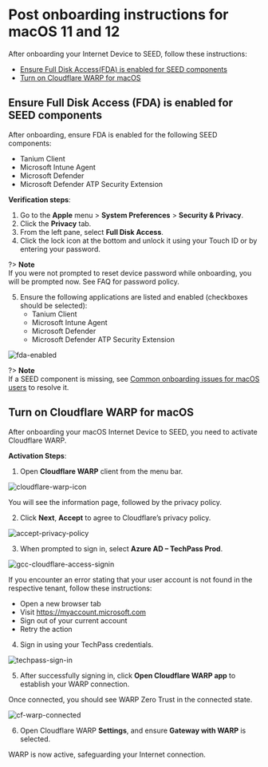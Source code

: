 # Post onboarding instructions for macOS 11 and 12

  After onboarding your Internet Device to SEED, follow these instructions: 

  - [Ensure Full Disk Access(FDA) is enabled for SEED components](#ensure-full-disk-accessfda-is-enabled-for-seed-components)
  - [Turn on Cloudflare WARP for macOS](#turn-on-cloudflare-warp-for-macos)

## Ensure Full Disk Access (FDA) is enabled for SEED components

After onboarding, ensure FDA is enabled for the following SEED components:

  - Tanium Client
  - Microsoft Intune Agent
  - Microsoft Defender
  - Microsoft Defender ATP Security Extension 

**Verification steps**:

1. Go to the **Apple** menu > **System Preferences** > **Security & Privacy**.
2. Click the **Privacy** tab.
3. From the left pane, select **Full Disk Access**.
4. Click the lock icon at the bottom and unlock it using your Touch ID or by entering your password.

?> **Note**<br>If you were not prompted to reset device password while onboarding, you will be prompted now. See FAQ for password policy.

5. Ensure the following applications are listed and enabled (checkboxes should be selected):
    - Tanium Client
    - Microsoft Intune Agent
    - Microsoft Defender
    - Microsoft Defender ATP Security Extension 

![fda-enabled](../images/onboarding-for-macos/all-apps-fda-enabled.png ':size=75%')

?> **Note**<br>If a SEED component is missing, see [Common onboarding issues for macOS users](faqs/common-onboarding-issues) to resolve it.

## Turn on Cloudflare WARP for macOS

After onboarding your macOS Internet Device to SEED, you need to activate Cloudflare WARP.

**Activation Steps**:

1. Open **Cloudflare WARP** client from the menu bar.

![cloudflare-warp-icon](../images/onboarding-for-macos/cloudflare-icon.png) 
  
You will see the information page, followed by the privacy policy.

2. Click **Next**, **Accept** to agree to Cloudflare’s privacy policy.

![accept-privacy-policy](../images/cloudflare-warp-macos/accept-privacy-policy.png)

3. When prompted to sign in, select **Azure AD – TechPass Prod**.

![gcc-cloudflare-access-signin](../images/cloudflare-warp-macos/gcc-cloudflare-access-signin.png ':size=50%')

If you encounter an error stating that your user account is not found in the respective tenant, follow these instructions:

- Open a new browser tab
- Visit https://myaccount.microsoft.com
- Sign out of your current account
- Retry the action


4. Sign in using your TechPass credentials.

![techpass-sign-in](../images/cloudflare-warp-macos/techpass-sign-in.png ':size=50%')

5. After successfully signing in, click **Open Cloudflare WARP app** to establish your WARP connection.

Once connected, you should see WARP Zero Trust in the connected state.
  
![cf-warp-connected](../images/cloud-flare-connected.png ':size=50%')

6. Open Cloudflare WARP **Settings**, and ensure **Gateway with WARP** is selected.

WARP is now active, safeguarding your Internet connection.



